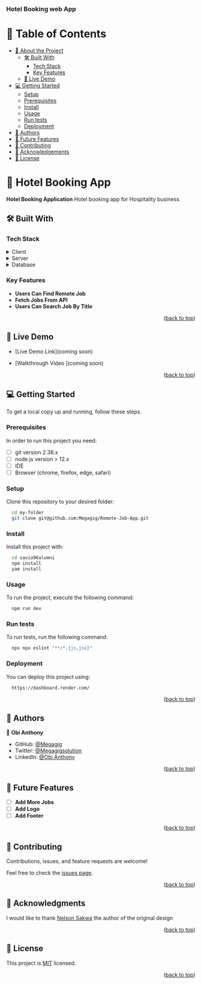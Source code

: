   <h3><b>Hotel Booking web App</b></h3>

</div>

# 📗 Table of Contents

- [📖 About the Project](#about-project)
  - [🛠 Built With](#built-with)
    - [Tech Stack](#tech-stack)
    - [Key Features](#key-features)
  - [🚀 Live Demo](#live-demo)
- [💻 Getting Started](#getting-started)
  - [Setup](#setup)
  - [Prerequisites](#prerequisites)
  - [Install](#install)
  - [Usage](#usage)
  - [Run tests](#run-tests)
  - [Deployment](#triangular_flag_on_post-deployment)
- [👥 Authors](#authors)
- [🔭 Future Features](#future-features)
- [🤝 Contributing](#contributing)
- [🙏 Acknowledgements](#acknowledgements)
- [📝 License](#license)

# 📖 Hotel Booking App<a name="about-project"></a>

**Hotel Booking Application** Hotel booking app for Hospitality business

## 🛠 Built With <a name="built-with"></a>

### Tech Stack <a name="tech-stack"></a>

<details>
  <summary>Client</summary>
  <ul>
    <li><a href="https://reactjs.org/">React.js</a></li>
    <li><a href="https://redux.js.org/">Redux</a></li>
    <li><a href="https://www.w3.org/Style/CSS/Overview.en.html">CSS</a></li>
  </ul>
</details>

<details>
<summary>Server</summary>
  <ul>
    <li><a href="https://dashboard.render.com/">Render</a></li>
  </ul>
</details>

<details>
<summary>Database</summary>
  <ul>
    <li><a href="https://remotive.com/">Remotive API</a></li>
  </ul>
</details>

### Key Features <a name="key-features"></a>

- **Users Can Find Remote Job**
- **Fetch Jobs From API**
- **Users Can Search Job By Title**

<p align="right">(<a href="#readme-top">back to top</a>)</p>

## 🚀 Live Demo <a name="live-demo"></a>

- [Live Demo Link](coming soon)

- [Walkthrough Video ](coming soon)

<p align="right">(<a href="#readme-top">back to top</a>)</p>

## 💻 Getting Started <a name="getting-started"></a>

To get a local copy up and running, follow these steps.

### Prerequisites

In order to run this project you need:

- [ ] git version 2.38.x
- [ ] node.js version > 12.x
- [ ] IDE
- [ ] Browser (chrome, firefox, edge, safari)

### Setup

Clone this repository to your desired folder:

```sh
  cd my-folder
  git clone git@github.com:Megagig/Remote-Job-App.git
```

### Install

Install this project with:

```sh
  cd savio96alumni
  npm install
  yam install
```

### Usage

To run the project, execute the following command:

```sh
  npm run dev
```

### Run tests

To run tests, run the following command:

```sh
  npx npx eslint "**/*.{js,jsx}"
```

### Deployment

You can deploy this project using:

```sh
  https://dashboard.render.com/
```

<p align="right">(<a href="#readme-top">back to top</a>)</p>

## 👥 Authors <a name="authors"></a>

👤 **Obi Anthony**

- GitHub: [@Megagig](https://github.com/megagig)
- Twitter: [@Megagigsolution](https://twitter.com/megagigsolution)
- LinkedIn: [@Obi Anthony](https://www.linkedin.com/in/obi-anthony/)

<p align="right">(<a href="#readme-top">back to top</a>)</p>

## 🔭 Future Features <a name="future-features"></a>

- [ ] **Add More Jobs**
- [ ] **Add Logo**
- [ ] **Add Footer**

<p align="right">(<a href="#readme-top">back to top</a>)</p>

## 🤝 Contributing <a name="contributing"></a>

Contributions, issues, and feature requests are welcome!

Feel free to check the [issues page](https://github.com/megagig/Remote-Job-App/issues).

<p align="right">(<a href="#readme-top">back to top</a>)</p>

## 🙏 Acknowledgments <a name="acknowledgements"></a>

I would like to thank [Nelson Sakwa](https://www.behance.net/sakwadesignstudio) the author of the original design

<p align="right">(<a href="#readme-top">back to top</a>)</p>

## 📝 License <a name="license"></a>

This project is [MIT](https://github.com/Megagig/Remote-Job-App/blob/development/LICENSE) licensed.

<p align="right">(<a href="#readme-top">back to top</a>)</p>
